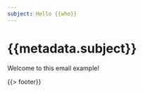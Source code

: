 ```yaml
---
subject: Hello {{who}}
---
```

# {{metadata.subject}}

Welcome to this email example!

{{> footer}}
